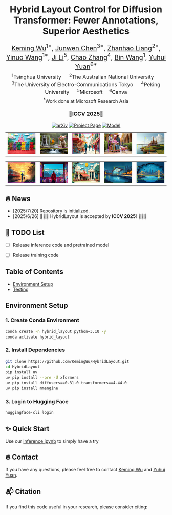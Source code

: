 <h1 align="center">Hybrid Layout Control for Diffusion Transformer: Fewer Annotations, Superior Aesthetics</h1>

<div align="center" style="font-size: 1.25rem; text-align: center;">
  <a href="https://kemingwu.github.io/" target="_blank">Keming Wu</a><sup>1*</sup>,
  <a href="https://www.microsoft.com/en-us/research/" target="_blank">Junwen Chen</a><sup>3*</sup>,
  <a href="https://www.microsoft.com/en-us/research/" target="_blank">Zhanhao Liang</a><sup>2*</sup>,
  <a href="https://www.microsoft.com/en-us/research/" target="_blank">Yinuo Wang</a><sup>1*</sup>,
  <a href="https://www.microsoft.com/en-us/research/" target="_blank">Ji Li</a><sup>5</sup>,
  <a href="https://scholar.google.com/citations?user=NeCCx-kAAAAJ&hl=en" target="_blank">Chao Zhang</a><sup>4</sup>,
  <a href="https://binwangthss.github.io/" target="_blank">Bin Wang</a><sup>1</sup>,
  <a href="https://www.microsoft.com/en-us/research/people/yuyua/" target="_blank">Yuhui Yuan</a><sup>6*</sup>
</div>

<div align="center" style="font-size: 1rem; text-align: center; margin-top: 0.5rem;">
  <sup>1</sup>Tsinghua University &emsp;
  <sup>2</sup>The Australian National University &emsp;
  <sup>3</sup>The University of Electro-Communications Tokyo &emsp;
  <sup>4</sup>Peking University &emsp;
  <sup>5</sup>Microsoft&emsp;
  <sup>6</sup>Canva
</div>

<div align="center" style="font-size: 0.9rem; text-align: center; margin-top: 0.3rem;">
  <sup>*</sup>Work done at Microsoft Research Asia
</div>

<h3 align="center">🌟ICCV 2025🌟</h3>

<p align="center">
  <a href=""><img src='https://img.shields.io/badge/arXiv-Paper-red?logo=arxiv&logoColor=white' alt='arXiv'></a>
  <a href='https://hybrid-layout-msra.github.io/'><img src='https://img.shields.io/badge/Project_Page-Website-green?logo=googlechrome&logoColor=white' alt='Project Page'></a>
  <a href='https://huggingface.co/wukeming11/HybridLayout'><img src='https://img.shields.io/badge/Model-Huggingface-yellow?logo=huggingface&logoColor=yellow' alt='Model'></a>

<table>
  <tr>
    <td><img src="assets\instance_diff_example.jpg" alt="gif5" width="150"></td>
    <td><img src="assets\dog_ours.jpg" alt="gif5" width="150"></td>
    <td><img src="assets\sa_11143675_style7.jpg" alt="gif1" width="150"></td>
    <td><img src="assets\sa_11143664_style2.jpg" alt="gif2" width="150"></td>
    <td><img src="assets\sa_11143662_style2.jpg" width="150"></td>
  </tr>
</table>

<table>
  <tr>
     <td><img src="assets\sa_11143631_style6.jpg" alt="gif4" width="150"></td>
    <td><img src="assets\sa_11143576_style4.jpg" alt="gif1" width="150"></td>
    <td><img src="assets\sa_11143554_style7.jpg" alt="gif2" width="150"></td>
    <td><img src="assets\sa_11143536_style8.jpg" alt="gif3" width="150"></td>
    <td><img src="assets\sa_11143524_style7.jpg" alt="gif4" width="150"></td>
  </tr>
</table>


## :fire: News

- [2025/7/20] Repository is initialized.
- [2025/6/26] 🎉🎉🎉 HybridLayout is accepted by **ICCV 2025**! 🎉🎉🎉


<!-- TODO List -->
## 🚧 TODO List
- [ ] Release inference code and pretrained model
- [ ] Release training code


## Table of Contents
- [Environment Setup](#environment-setup)
- [Testing](#testing-hybridlayout)

## Environment Setup

### 1. Create Conda Environment
```bash
conda create -n hybrid_layout python=3.10 -y
conda activate hybrid_layout
```

### 2. Install Dependencies 
```bash
git clone https://github.com/KemingWu/HybridLayout.git
cd HybridLayout
pip install uv
uv pip install --pre -U xformers
uv pip install diffusers==0.31.0 transformers==4.44.0
uv pip install mmengine
```

### 3. Login to Hugging Face
```bash
huggingface-cli login
```

## ✨ Quick Start  
Use our [inference.ipynb](inference.ipynb) to simply have a try

## 🔥 Contact
If you have any questions, please feel free to contact [Keming Wu](https://kemingwu.github.io/) and [Yuhui Yuan](researcher.yuanyuhui@gmail.com).

## :mailbox_with_mail: Citation
If you find this code useful in your research, please consider citing:

```

```
